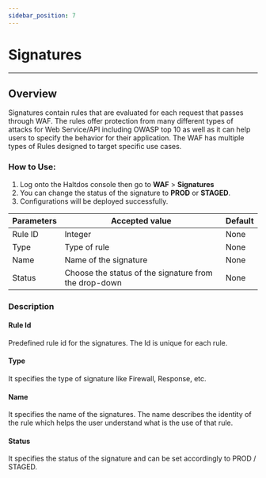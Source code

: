 ```yaml
---
sidebar_position: 7
---
```

# Signatures

---

## Overview

Signatures contain rules that are evaluated for each request that passes through WAF. The rules offer protection from many different types of attacks for Web Service/API including OWASP top 10 as well as it can help users to specify the behavior for their application. The WAF has multiple types of Rules designed to target specific use cases.

### How to Use:
1. Log onto the Haltdos console then go to **WAF** > **Signatures**
2. You can change the status of the signature to **PROD** or **STAGED**.
3. Configurations will be deployed successfully.

| Parameters | Accepted value                                         |  Default |
|------------|--------------------------------------------------------|----------|
| Rule ID    | Integer                                                | None     |
| Type       | Type of rule                                           | None     |
| Name       | Name of the signature	                              | None     |
| Status     | Choose the status of the signature from the drop-down  | None     |


### Description

#### Rule Id
Predefined rule id for the signatures. The Id is unique for each rule.

#### Type
It specifies the type of signature like Firewall, Response, etc.

#### Name

It specifies the name of the signatures. The name describes the identity of the rule which helps the user understand what is the use of that rule.

#### Status

It specifies the status of the signature and can be set accordingly to PROD / STAGED.

